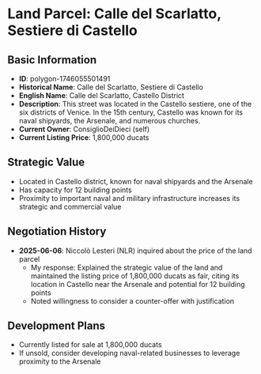 # Land Parcel: Calle del Scarlatto, Sestiere di Castello

## Basic Information
- **ID**: polygon-1746055501491
- **Historical Name**: Calle del Scarlatto, Sestiere di Castello
- **English Name**: Calle del Scarlatto, Castello District
- **Description**: This street was located in the Castello sestiere, one of the six districts of Venice. In the 15th century, Castello was known for its naval shipyards, the Arsenale, and numerous churches.
- **Current Owner**: ConsiglioDeiDieci (self)
- **Current Listing Price**: 1,800,000 ducats

## Strategic Value
- Located in Castello district, known for naval shipyards and the Arsenale
- Has capacity for 12 building points
- Proximity to important naval and military infrastructure increases its strategic and commercial value

## Negotiation History
- **2025-06-06**: Niccolò Lesteri (NLR) inquired about the price of the land parcel
  - My response: Explained the strategic value of the land and maintained the listing price of 1,800,000 ducats as fair, citing its location in Castello near the Arsenale and potential for 12 building points
  - Noted willingness to consider a counter-offer with justification

## Development Plans
- Currently listed for sale at 1,800,000 ducats
- If unsold, consider developing naval-related businesses to leverage proximity to the Arsenale
